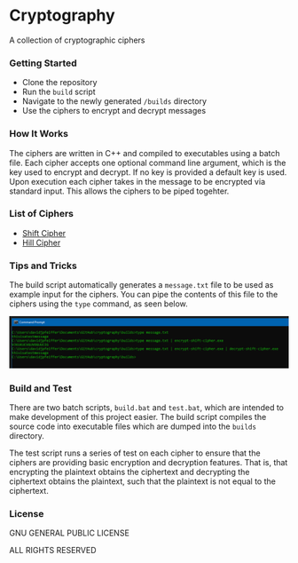 # Cryptography

A collection of cryptographic ciphers

### Getting Started

 - Clone the repository
 - Run the `build` script
 - Navigate to the newly generated `/builds` directory
 - Use the ciphers to encrypt and decrypt messages
 
 ### How It Works

The ciphers are written in C++ and compiled to executables using a batch file. Each cipher accepts one optional command line argument, which is the key used to encrypt and decrypt. If no key is provided a default key is used. Upon execution each cipher takes in the message to be encrypted via standard input. This allows the ciphers to be piped togehter.

 ### List of Ciphers
 
 - [Shift Cipher](https://en.wikipedia.org/wiki/Caesar_cipher)
 - [Hill Cipher](https://en.wikipedia.org/wiki/Hill_cipher)

### Tips and Tricks

The build script automatically generates a `message.txt` file to be used as example input for the ciphers. You can pipe the contents of this file to the ciphers using the `type` command, as seen below.

![pipe example](https://github.com/davidjpfeiffer/cryptography/blob/master/resources/pipe-example.png)

### Build and Test

There are two batch scripts, `build.bat` and `test.bat`, which are intended to make development of this project easier. The build script compiles the source code into executable files which are dumped into the `builds` directory.

The test script runs a series of test on each cipher to ensure that the ciphers are providing basic encryption and decryption features. That is, that encrypting the plaintext obtains the ciphertext and decrypting the ciphertext obtains the plaintext, such that the plaintext is not equal to the ciphertext. 

### License

GNU GENERAL PUBLIC LICENSE

ALL RIGHTS RESERVED
